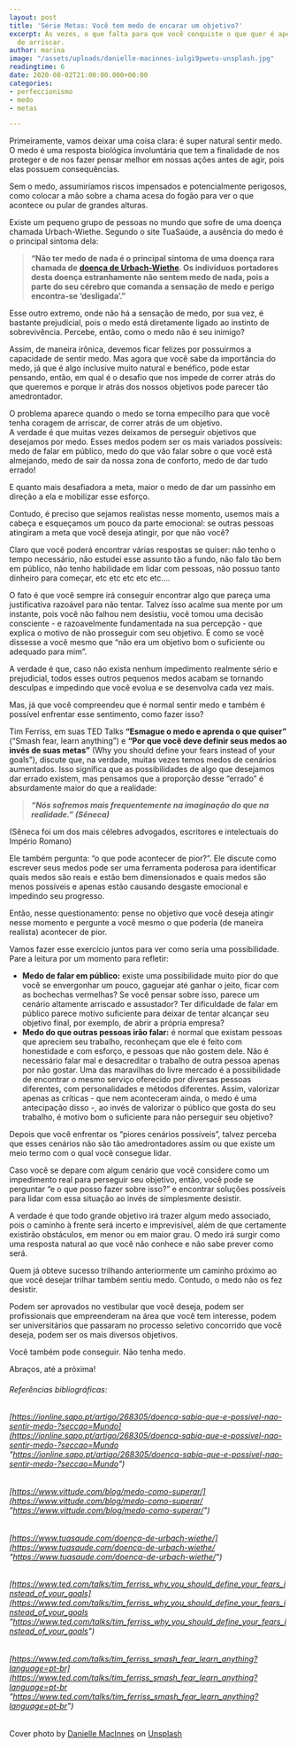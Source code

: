 ```yaml
---
layout: post
title: 'Série Metas: Você tem medo de encarar um objetivo?'
excerpt: Às vezes, o que falta para que você conquiste o que quer é apenas a coragem
  de arriscar.
author: marina
image: "/assets/uploads/danielle-macinnes-iulgi9pwetu-unsplash.jpg"
readingtime: 6
date: 2020-08-02T21:00:00.000+00:00
categories:
- perfeccionismo
- medo
- metas

---
```

Primeiramente, vamos deixar uma coisa clara: é super natural sentir medo. O medo é uma resposta biológica involuntária que tem a finalidade de nos proteger e de nos fazer pensar melhor em nossas ações antes de agir, pois elas possuem consequências.

Sem o medo, assumiríamos riscos impensados e potencialmente perigosos, como colocar a mão sobre a chama acesa do fogão para ver o que acontece ou pular de grandes alturas.

Existe um pequeno grupo de pessoas no mundo que sofre de uma doença chamada Urbach-Wiethe. Segundo o site TuaSaúde, a ausência do medo é o principal sintoma dela:

> **“Não ter medo de nada é o principal sintoma de uma doença rara chamada de** [**doença de Urbach-Wiethe**](https://ionline.sapo.pt/artigo/268305/doenca-sabia-que-e-possivel-nao-sentir-medo-?seccao=Mundo "Urbach-Wiethe")**. Os indivíduos portadores desta doença estranhamente não sentem medo de nada, pois a parte do seu cérebro que comanda a sensação de medo e perigo encontra-se ‘desligada’.”**

Esse outro extremo, onde não há a sensação de medo, por sua vez, é bastante prejudicial, pois o medo está diretamente ligado ao instinto de sobrevivência. Percebe, então, como o medo não é seu inimigo?

Assim, de maneira irônica, devemos ficar felizes por possuirmos a capacidade de sentir medo. Mas agora que você sabe da importância do medo, já que é algo inclusive muito natural e benéfico, pode estar pensando, então, em qual é o desafio que nos impede de correr atrás do que queremos e porque ir atrás dos nossos objetivos pode parecer tão amedrontador.

O problema aparece quando o medo se torna empecilho para que você tenha coragem de arriscar, de correr atrás de um objetivo.  
A verdade é que muitas vezes deixamos de perseguir objetivos que desejamos por medo. Esses medos podem ser os mais variados possíveis: medo de falar em público, medo do que vão falar sobre o que você está almejando, medo de sair da nossa zona de conforto, medo de dar tudo errado!

E quanto mais desafiadora a meta, maior o medo de dar um passinho em direção a ela e mobilizar esse esforço.

Contudo, é preciso que sejamos realistas nesse momento, usemos mais a cabeça e esqueçamos um pouco da parte emocional: se outras pessoas atingiram a meta que você deseja atingir, por que não você?

Claro que você poderá encontrar várias respostas se quiser: não tenho o tempo necessário, não estudei esse assunto tão a fundo, não falo tão bem em público, não tenho habilidade em lidar com pessoas, não possuo tanto dinheiro para começar, etc etc etc etc etc….

O fato é que você sempre irá conseguir encontrar algo que pareça uma justificativa razoável para não tentar. Talvez isso acalme sua mente por um instante, pois você não falhou nem desistiu, você tomou uma decisão consciente - e razoavelmente fundamentada na sua percepção - que explica o motivo de não prosseguir com seu objetivo. É como se você dissesse a você mesmo que “não era um objetivo bom o suficiente ou adequado para mim”.

A verdade é que, caso não exista nenhum impedimento realmente sério e prejudicial, todos esses outros pequenos medos acabam se tornando desculpas e impedindo que você evolua e se desenvolva cada vez mais.

Mas, já que você compreendeu que é normal sentir medo e também é possível enfrentar esse sentimento, como fazer isso?

Tim Ferriss, em suas TED Talks **“Esmague o medo e aprenda o que quiser”** (“Smash fear, learn anything”) e **“Por que você deve definir seus medos ao invés de suas metas”** (Why you should define your fears instead of your goals”), discute que, na verdade, muitas vezes temos medos de cenários aumentados. Isso significa que as possibilidades de algo que desejamos dar errado existem, mas pensamos que a proporção desse “errado” é absurdamente maior do que a realidade:

> **_“Nós sofremos mais frequentemente na imaginação do que na realidade.” (Sêneca)_**

(Sêneca foi um dos mais célebres advogados, escritores e intelectuais do Império Romano)

Ele também pergunta: “o que pode acontecer de pior?”. Ele discute como escrever seus medos pode ser uma ferramenta poderosa para identificar quais medos são reais e estão bem dimensionados e quais medos são menos possíveis e apenas estão causando desgaste emocional e impedindo seu progresso.

Então, nesse questionamento: pense no objetivo que você deseja atingir nesse momento e pergunte a você mesmo o que poderia (de maneira realista) acontecer de pior.

Vamos fazer esse exercício juntos para ver como seria uma possibilidade. Pare a leitura por um momento para refletir:

* **Medo de falar em público:** existe uma possibilidade muito pior do que você se envergonhar um pouco, gaguejar até ganhar o jeito, ficar com as bochechas vermelhas? Se você pensar sobre isso, parece um cenário altamente arriscado e assustador? Ter dificuldade de falar em público parece motivo suficiente para deixar de tentar alcançar seu objetivo final, por exemplo, de abrir a própria empresa?
* **Medo do que outras pessoas irão falar:** é normal que existam pessoas que apreciem seu trabalho, reconheçam que ele é feito com honestidade e com esforço, e pessoas que não gostem dele. Não é necessário falar mal e desacreditar o trabalho de outra pessoa apenas por não gostar. Uma das maravilhas do livre mercado é a possibilidade de encontrar o mesmo serviço oferecido por diversas pessoas diferentes, com personalidades e métodos diferentes. Assim, valorizar apenas as críticas - que nem aconteceram ainda, o medo é uma antecipação disso -, ao invés de valorizar o público que gosta do seu trabalho, é motivo bom o suficiente para não perseguir seu objetivo?

Depois que você enfrentar os “piores cenários possíveis”, talvez perceba que esses cenários não são tão amedrontadores assim ou que existe um meio termo com o qual você consegue lidar.

Caso você se depare com algum cenário que você considere como um impedimento real para perseguir seu objetivo, então, você pode se perguntar “e o que posso fazer sobre isso?” e encontrar soluções possíveis para lidar com essa situação ao invés de simplesmente desistir.

A verdade é que todo grande objetivo irá trazer algum medo associado, pois o caminho à frente será incerto e imprevisível, além de que certamente existirão obstáculos, em menor ou em maior grau. O medo irá surgir como uma resposta natural ao que você não conhece e não sabe prever como será.

Quem já obteve sucesso trilhando anteriormente um caminho próximo ao que você desejar trilhar também sentiu medo. Contudo, o medo não os fez desistir.

Podem ser aprovados no vestibular que você deseja, podem ser profissionais que empreenderam na área que você tem interesse, podem ser universitários que passaram no processo seletivo concorrido que você deseja, podem ser os mais diversos objetivos.

Você também pode conseguir. Não tenha medo.

Abraços, até a próxima!

###### Referências bibliográficas:

###### [https://ionline.sapo.pt/artigo/268305/doenca-sabia-que-e-possivel-nao-sentir-medo-?seccao=Mundo](https://ionline.sapo.pt/artigo/268305/doenca-sabia-que-e-possivel-nao-sentir-medo-?seccao=Mundo "https://ionline.sapo.pt/artigo/268305/doenca-sabia-que-e-possivel-nao-sentir-medo-?seccao=Mundo")

###### [https://www.vittude.com/blog/medo-como-superar/](https://www.vittude.com/blog/medo-como-superar/ "https://www.vittude.com/blog/medo-como-superar/")

###### [https://www.tuasaude.com/doenca-de-urbach-wiethe/](https://www.tuasaude.com/doenca-de-urbach-wiethe/ "https://www.tuasaude.com/doenca-de-urbach-wiethe/")

###### [https://www.ted.com/talks/tim_ferriss_why_you_should_define_your_fears_instead_of_your_goals](https://www.ted.com/talks/tim_ferriss_why_you_should_define_your_fears_instead_of_your_goals "https://www.ted.com/talks/tim_ferriss_why_you_should_define_your_fears_instead_of_your_goals")

###### [https://www.ted.com/talks/tim_ferriss_smash_fear_learn_anything?language=pt-br](https://www.ted.com/talks/tim_ferriss_smash_fear_learn_anything?language=pt-br "https://www.ted.com/talks/tim_ferriss_smash_fear_learn_anything?language=pt-br")

###### 

Cover photo by [Danielle MacInnes](https://unsplash.com/@dsmacinnes?utm_source=unsplash&utm_medium=referral&utm_content=creditCopyText) on [Unsplash](https://unsplash.com/about?utm_source=unsplash&utm_medium=referral&utm_content=creditCopyText)